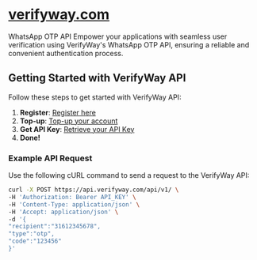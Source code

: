 # [verifyway.com](https://verifyway.com)
WhatsApp OTP API Empower your applications with seamless user verification using VerifyWay's WhatsApp OTP API, ensuring a reliable and convenient authentication process.

## Getting Started with VerifyWay API

Follow these steps to get started with VerifyWay API:

1. **Register**: [Register here](https://verifyway.com/login/?action=register)
2. **Top-up**: [Top-up your account](https://verifyway.com/my-account/walletdashboard/topup/)
3. **Get API Key**: [Retrieve your API Key](https://verifyway.com/my-account/apikey/)
4. **Done!**

### Example API Request

Use the following cURL command to send a request to the VerifyWay API:

```bash
curl -X POST https://api.verifyway.com/api/v1/ \
-H 'Authorization: Bearer API_KEY' \
-H 'Content-Type: application/json' \
-H 'Accept: application/json' \
-d '{
"recipient":"31612345678",
"type":"otp",
"code":"123456"
}'


